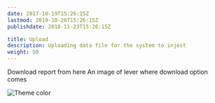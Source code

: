 ```yaml
---
date: 2017-10-19T15:26:15Z
lastmod: 2019-10-26T15:26:15Z
publishdate: 2018-11-23T15:26:15Z

title: Upload
description: Uploading data file for the system to injest
weight: 50
---
```


Download report from here
An image of lever where download option comes

![Theme color](https://raw.githubusercontent.com/thingsym/hugo-theme-techdoc/master/images/screenshot-theme-color.png)
